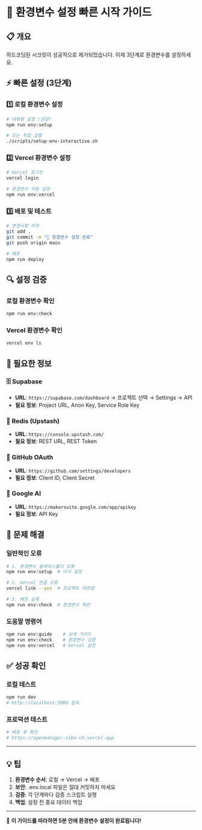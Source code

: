 # 🚀 환경변수 설정 빠른 시작 가이드

## 📋 개요

하드코딩된 시크릿이 성공적으로 제거되었습니다. 이제 3단계로 환경변수를 설정하세요.

## ⚡ 빠른 설정 (3단계)

### 1️⃣ 로컬 환경변수 설정

```bash
# 대화형 설정 (권장)
npm run env:setup

# 또는 직접 실행
./scripts/setup-env-interactive.sh
```

### 2️⃣ Vercel 환경변수 설정

```bash
# Vercel 로그인
vercel login

# 환경변수 자동 설정
npm run env:vercel
```

### 3️⃣ 배포 및 테스트

```bash
# 변경사항 커밋
git add .
git commit -m "🔐 환경변수 설정 완료"
git push origin main

# 배포
npm run deploy
```

## 🔍 설정 검증

### 로컬 환경변수 확인

```bash
npm run env:check
```

### Vercel 환경변수 확인

```bash
vercel env ls
```

## 📝 필요한 정보

### 🗄️ Supabase

- **URL**: `https://supabase.com/dashboard` → 프로젝트 선택 → Settings → API
- **필요 정보**: Project URL, Anon Key, Service Role Key

### 🔴 Redis (Upstash)

- **URL**: `https://console.upstash.com/`
- **필요 정보**: REST URL, REST Token

### 🔐 GitHub OAuth

- **URL**: `https://github.com/settings/developers`
- **필요 정보**: Client ID, Client Secret

### 🤖 Google AI

- **URL**: `https://makersuite.google.com/app/apikey`
- **필요 정보**: API Key

## 🚨 문제 해결

### 일반적인 오류

```bash
# 1. 환경변수 플레이스홀더 오류
npm run env:setup  # 다시 설정

# 2. Vercel 연결 오류
vercel link --yes  # 프로젝트 재연결

# 3. 배포 실패
npm run env:check  # 환경변수 확인
```

### 도움말 명령어

```bash
npm run env:guide    # 상세 가이드
npm run env:check    # 환경변수 검증
npm run env:vercel   # Vercel 설정
```

## ✅ 성공 확인

### 로컬 테스트

```bash
npm run dev
# http://localhost:3000 접속
```

### 프로덕션 테스트

```bash
# 배포 후 확인
# https://openmanager-vibe-v5.vercel.app
```

---

## 💡 팁

1. **환경변수 순서**: 로컬 → Vercel → 배포
2. **보안**: .env.local 파일은 절대 커밋하지 마세요
3. **검증**: 각 단계마다 검증 스크립트 실행
4. **백업**: 설정 전 중요 데이터 백업

---

🎉 **이 가이드를 따라하면 5분 안에 환경변수 설정이 완료됩니다!**
